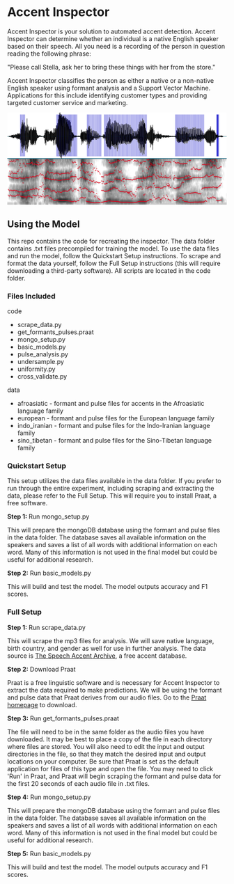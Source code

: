 # Accent Inspector

Accent Inspector is your solution to automated accent detection. Accent Inspector can determine whether an individual is a native English speaker based on their speech. All  you need is a recording of the person in question reading the following phrase:

"Please call Stella, ask her to bring these things with her from the store."

Accent Inspector classifies the person as either a native or a non-native English speaker using formant analysis and a Support Vector Machine. Applications for this include identifying customer types and providing targeted customer service and marketing.

![](images/waveform_spectrogram.png)

## Using the Model

This repo contains the code for recreating the inspector. The data folder contains .txt files precompiled for training the model. To use the data files and run the model, follow the Quickstart Setup instructions. To scrape and format the data yourself, follow the Full Setup instructions (this will require downloading a third-party software). All scripts are located in the code folder.

### Files Included

code  
*    scrape_data.py  
*    get_formants_pulses.praat  
*    mongo_setup.py  
*    basic_models.py  
*    pulse_analysis.py  
*    undersample.py  
*    uniformity.py  
*    cross_validate.py

data  
*    afroasiatic - formant and pulse files for accents in the Afroasiatic language family  
*    european - formant and pulse files for the European language family  
*    indo_iranian - formant and pulse files for the Indo-Iranian language family  
*    sino_tibetan - formant and pulse files for the Sino-Tibetan language family  

### Quickstart Setup

This setup utilizes the data files available in the data folder. If you prefer to run through the entire experiment, including scraping and extracting the data, please refer to the Full Setup. This will require you to install Praat, a free software.

**Step 1:** Run mongo_setup.py

This will prepare the mongoDB database using the formant and pulse files in the data folder. The database saves all available information on the speakers and saves a list of all words with additional information on each word. Many of this information is not used in the final model but could be useful for additional research.

**Step 2:** Run basic_models.py

This will build and test the model. The model outputs accuracy and F1 scores.

### Full Setup

**Step 1:** Run scrape_data.py

This will scrape the mp3 files for analysis. We will save native language, birth country, and gender as well for use in further analysis. The data source is [The Speech Accent Archive](http://accent.gmu.edu/), a free accent database.

**Step 2:** Download Praat

Praat is a free linguistic software and is necessary for Accent Inspector to extract the data required to make predictions. We will be using the formant and pulse data that Praat derives from our audio files. Go to the [Praat homepage](http://www.fon.hum.uva.nl/praat/) to download.

**Step 3:** Run get_formants_pulses.praat

The file will need to be in the same folder as the audio files you have downloaded. It may be best to place a copy of the file in each directory where files are stored. You will also need to edit the input and output directories in the file, so that they match the desired input and output locations on your computer. Be sure that Praat is set as the default application for files of this type and open the file. You may need to click 'Run' in Praat, and Praat will begin scraping the formant and pulse data for the first 20 seconds of each audio file in .txt files.

**Step 4:** Run mongo_setup.py

This will prepare the mongoDB database using the formant and pulse files in the data folder. The database saves all available information on the speakers and saves a list of all words with additional information on each word. Many of this information is not used in the final model but could be useful for additional research.

**Step 5:** Run basic_models.py

This will build and test the model. The model outputs accuracy and F1 scores.